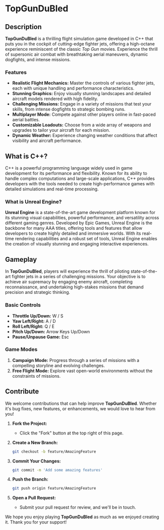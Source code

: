 # TopGunDuBled

## Description

**TopGunDuBled** is a thrilling flight simulation game developed in C++ that puts you in the cockpit of cutting-edge fighter jets, offering a high-octane experience reminiscent of the classic *Top Gun* movies. Experience the thrill of supersonic air combat with breathtaking aerial maneuvers, dynamic dogfights, and intense missions.

### Features

- **Realistic Flight Mechanics:** Master the controls of various fighter jets, each with unique handling and performance characteristics.
- **Stunning Graphics:** Enjoy visually stunning landscapes and detailed aircraft models rendered with high fidelity.
- **Challenging Missions:** Engage in a variety of missions that test your skills, from intense dogfights to strategic bombing runs.
- **Multiplayer Mode:** Compete against other players online in fast-paced aerial battles.
- **Customizable Loadouts:** Choose from a wide array of weapons and upgrades to tailor your aircraft for each mission.
- **Dynamic Weather:** Experience changing weather conditions that affect visibility and aircraft performance.

## What is C++?

C++ is a powerful programming language widely used in game development for its performance and flexibility. Known for its ability to handle complex computations and large-scale applications, C++ provides developers with the tools needed to create high-performance games with detailed simulations and real-time processing.

### What is Unreal Engine?

**Unreal Engine** is a state-of-the-art game development platform known for its stunning visual capabilities, powerful performance, and versatility across different gaming genres. Developed by Epic Games, Unreal Engine is the backbone for many AAA titles, offering tools and features that allow developers to create highly detailed and immersive worlds. With its real-time rendering capabilities and a robust set of tools, Unreal Engine enables the creation of visually stunning and engaging interactive experiences.

## Gameplay

In **TopGunDuBled**, players will experience the thrill of piloting state-of-the-art fighter jets in a series of challenging missions. Your objective is to achieve air supremacy by engaging enemy aircraft, completing reconnaissance, and undertaking high-stakes missions that demand precision and strategic thinking.

### Basic Controls

- **Throttle Up/Down:** W / S
- **Yaw Left/Right:** A / D
- **Roll Left/Right:** Q / E
- **Pitch Up/Down:** Arrow Keys Up/Down
- **Pause/Unpause Game:** Esc

### Game Modes

1. **Campaign Mode:** Progress through a series of missions with a compelling storyline and evolving challenges.
2. **Free Flight Mode:** Explore vast open-world environments without the constraints of missions.

## Contribute

We welcome contributions that can help improve **TopGunDuBled**. Whether it's bug fixes, new features, or enhancements, we would love to hear from you!


1. **Fork the Project:**
   - Click the "Fork" button at the top right of this page.

2. **Create a New Branch:**

   ```bash
   git checkout -b feature/AmazingFeature
   ```

3. **Commit Your Changes:**

   ```bash
   git commit -m 'Add some amazing features'
   ```

4. **Push the Branch:**

   ```bash
   git push origin feature/AmazingFeature
   ```

5. **Open a Pull Request:**
   - Submit your pull request for review, and we'll be in touch.


We hope you enjoy playing **TopGunDuBled** as much as we enjoyed creating it. Thank you for your support!
